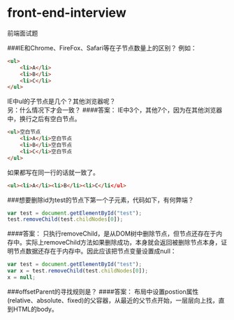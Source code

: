 # front-end-interview
前端面试题

###IE和Chrome、FireFox、Safari等在子节点数量上的区别？
例如：
```html
<ul>
    <li>A</li>
    <li>B</li>
    <li>C</li>
</ul>
```
IE中ul的子节点是几个？其他浏览器呢？<br>
另：什么情况下才会一致？
####答案：
IE中3个，其他7个，因为在其他浏览器中，换行之后有空白节点。
```html
<ul>空白节点
    <li>A</li>空白节点
    <li>B</li>空白节点
    <li>C</li>空白节点
</ul>
```
如果都写在同一行的话就一致了。
```html
<ul><li>A</li><li>B</li><li>C</li</ul>
```


###想要删除id为test的节点下第一个子元素，代码如下，有何弊端？
```javascript
var test = document.getElementById("test");
test.removeChild(test.childNodes[0]);
```
####答案：
只执行removeChild，是从DOM树中删除节点，但节点还存在于内存中。实际上removeChild方法如果删除成功，本身就会返回被删除节点本身，证明节点数据还存在于内存中。因此应该把节点变量设置成null：
```javascript
var test = document.getElementById("test");
var x = test.removeChild(test.childNodes[0]);
x = null;
```


###offsetParent的寻找规则是？
####答案：
布局中设置postion属性(relative、absolute、fixed)的父容器，从最近的父节点开始，一层层向上找，直到HTML的body。
